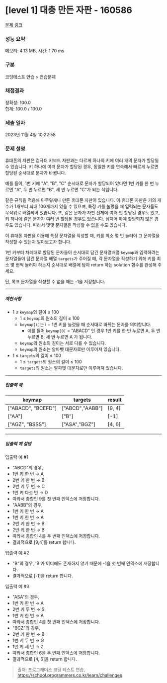 # [level 1] 대충 만든 자판 - 160586 

[문제 링크](https://school.programmers.co.kr/learn/courses/30/lessons/160586) 

### 성능 요약

메모리: 4.13 MB, 시간: 1.70 ms

### 구분

코딩테스트 연습 > 연습문제

### 채점결과

정확성: 100.0<br/>합계: 100.0 / 100.0

### 제출 일자

2023년 11월 4일 10:22:58

### 문제 설명

<p>휴대폰의 자판은 컴퓨터 키보드 자판과는 다르게 하나의 키에 여러 개의 문자가 할당될 수 있습니다. 키 하나에 여러 문자가 할당된 경우, 동일한 키를 연속해서 빠르게 누르면 할당된 순서대로 문자가 바뀝니다. </p>

<p>예를 들어, 1번 키에 "A", "B", "C" 순서대로 문자가 할당되어 있다면 1번 키를 한 번 누르면 "A", 두 번 누르면 "B", 세 번 누르면 "C"가 되는 식입니다. </p>

<p>같은 규칙을 적용해 아무렇게나 만든 휴대폰 자판이 있습니다. 이 휴대폰 자판은 키의 개수가 1개부터 최대 100개까지 있을 수 있으며, 특정 키를 눌렀을 때 입력되는 문자들도 무작위로 배열되어 있습니다. 또, 같은 문자가 자판 전체에 여러 번 할당된 경우도 있고, 키 하나에 같은 문자가 여러 번 할당된 경우도 있습니다. 심지어 아예 할당되지 않은 경우도 있습니다. 따라서 몇몇 문자열은 작성할 수 없을 수도 있습니다. </p>

<p>이 휴대폰 자판을 이용해 특정 문자열을 작성할 때, 키를 최소 몇 번 눌러야 그 문자열을 작성할 수 있는지 알아보고자 합니다. </p>

<p>1번 키부터 차례대로 할당된 문자들이 순서대로 담긴 문자열배열 <code>keymap</code>과 입력하려는 문자열들이 담긴 문자열 배열 <code>targets</code>가 주어질 때, 각 문자열을 작성하기 위해 키를 최소 몇 번씩 눌러야 하는지 순서대로 배열에 담아 return 하는 solution 함수를 완성해 주세요. </p>

<p>단, 목표 문자열을 작성할 수 없을 때는 -1을 저장합니다.</p>

<hr>

<h5>제한사항</h5>

<ul>
<li>1 ≤ <code>keymap</code>의 길이 ≤ 100

<ul>
<li>1 ≤ <code>keymap</code>의 원소의 길이 ≤ 100</li>
<li><code>keymap[i]</code>는 i + 1번 키를 눌렀을 때 순서대로 바뀌는 문자를 의미합니다.

<ul>
<li>예를 들어 <code>keymap[0]</code> = "ABACD" 인 경우 1번 키를 한 번 누르면 A, 두 번 누르면 B, 세 번 누르면 A 가 됩니다.</li>
</ul></li>
<li><code>keymap</code>의 원소의 길이는 서로 다를 수 있습니다.</li>
<li><code>keymap</code>의 원소는 알파벳 대문자로만 이루어져 있습니다.</li>
</ul></li>
<li>1 ≤ <code>targets</code>의 길이 ≤ 100

<ul>
<li>1 ≤ <code>targets</code>의 원소의 길이 ≤ 100</li>
<li><code>targets</code>의 원소는 알파벳 대문자로만 이루어져 있습니다.</li>
</ul></li>
</ul>

<hr>

<h5>입출력 예</h5>
<table class="table">
        <thead><tr>
<th>keymap</th>
<th>targets</th>
<th>result</th>
</tr>
</thead>
        <tbody><tr>
<td>["ABACD", "BCEFD"]</td>
<td>["ABCD","AABB"]</td>
<td>[9, 4]</td>
</tr>
<tr>
<td>["AA"]</td>
<td>["B"]</td>
<td>[-1]</td>
</tr>
<tr>
<td>["AGZ", "BSSS"]</td>
<td>["ASA","BGZ"]</td>
<td>[4, 6]</td>
</tr>
</tbody>
      </table>
<hr>

<h5>입출력 예 설명</h5>

<p>입출력 예 #1 </p>

<ul>
<li>"ABCD"의 경우, </li>
<li>1번 키 한 번 → A </li>
<li>2번 키 한 번 → B </li>
<li>2번 키 두 번 → C </li>
<li>1번 키 다섯 번 → D </li>
<li>따라서 총합인 9를 첫 번째 인덱스에 저장합니다. </li>
<li>"AABB"의 경우, </li>
<li>1번 키 한 번 → A </li>
<li>1번 키 한 번 → A </li>
<li>2번 키 한 번 → B </li>
<li>2번 키 한 번 → B </li>
<li>따라서 총합인 4를 두 번째 인덱스에 저장합니다. </li>
<li>결과적으로 [9,4]를 return 합니다. </li>
</ul>

<p>입출력 예 #2 </p>

<ul>
<li>"B"의 경우, 'B'가 어디에도 존재하지 않기 때문에 -1을 첫 번째 인덱스에 저장합니다. </li>
<li>결과적으로 [-1]을 return 합니다. </li>
</ul>

<p>입출력 예 #3 </p>

<ul>
<li>"ASA"의 경우, </li>
<li>1번 키 한 번 → A </li>
<li>2번 키 두 번 → S </li>
<li>1번 키 한 번 → A </li>
<li>따라서 총합인 4를 첫 번째 인덱스에 저장합니다. </li>
<li>"BGZ"의 경우, </li>
<li>2번 키 한 번 → B </li>
<li>1번 키 두 번 → G </li>
<li>1번 키 세 번 → Z </li>
<li>따라서 총합인 6을 두 번째 인덱스에 저장합니다. </li>
<li>결과적으로 [4, 6]을 return 합니다.</li>
</ul>


> 출처: 프로그래머스 코딩 테스트 연습, https://school.programmers.co.kr/learn/challenges